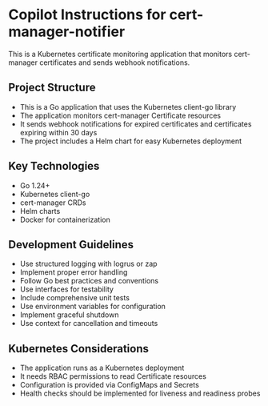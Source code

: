 # Copilot Instructions for cert-manager-notifier

<!-- Use this file to provide workspace-specific custom instructions to Copilot. For more details, visit https://code.visualstudio.com/docs/copilot/copilot-customization#_use-a-githubcopilotinstructionsmd-file -->

This is a Kubernetes certificate monitoring application that monitors cert-manager certificates and sends webhook notifications.

## Project Structure
- This is a Go application that uses the Kubernetes client-go library
- The application monitors cert-manager Certificate resources
- It sends webhook notifications for expired certificates and certificates expiring within 30 days
- The project includes a Helm chart for easy Kubernetes deployment

## Key Technologies
- Go 1.24+
- Kubernetes client-go
- cert-manager CRDs
- Helm charts
- Docker for containerization

## Development Guidelines
- Use structured logging with logrus or zap
- Implement proper error handling
- Follow Go best practices and conventions
- Use interfaces for testability
- Include comprehensive unit tests
- Use environment variables for configuration
- Implement graceful shutdown
- Use context for cancellation and timeouts

## Kubernetes Considerations
- The application runs as a Kubernetes deployment
- It needs RBAC permissions to read Certificate resources
- Configuration is provided via ConfigMaps and Secrets
- Health checks should be implemented for liveness and readiness probes
